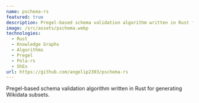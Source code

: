 ```yaml
---
name: pschema-rs
featured: true
description: Pregel-based schema validation algorithm written in Rust for generating Wikidata subsets.
image: /src/assets/pschema.webp
technologies:
  - Rust
  - Knowledge Graphs
  - Algorithms
  - Pregel
  - Pola-rs
  - ShEx
url: https://github.com/angelip2303/pschema-rs
---
```


Pregel-based schema validation algorithm written in Rust for generating Wikidata subsets.
